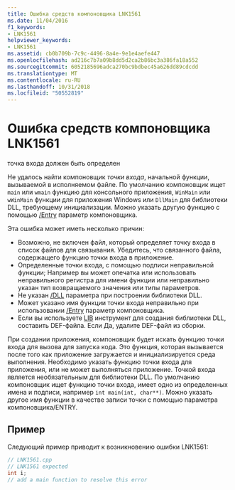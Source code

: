 ```yaml
---
title: Ошибка средств компоновщика LNK1561
ms.date: 11/04/2016
f1_keywords:
- LNK1561
helpviewer_keywords:
- LNK1561
ms.assetid: cb0b709b-7c9c-4496-8a4e-9e1e4aefe447
ms.openlocfilehash: ad216c7b7a09b8dd5d2ca2b86bc3a386fa18a552
ms.sourcegitcommit: 6052185696adca270bc9bdbec45a626dd89cdcdd
ms.translationtype: MT
ms.contentlocale: ru-RU
ms.lasthandoff: 10/31/2018
ms.locfileid: "50552819"
---
```

# <a name="linker-tools-error-lnk1561"></a>Ошибка средств компоновщика LNK1561

точка входа должен быть определен

Не удалось найти компоновщик *точки входа*, начальной функции, вызываемой в исполняемом файле. По умолчанию компоновщик ищет `main` или `wmain` функцию для консольного приложения, `WinMain` или `wWinMain` функции для приложения Windows или `DllMain` для библиотеки DLL, требующему инициализации. Можно указать другую функцию с помощью [/Entry](../../build/reference/entry-entry-point-symbol.md) параметр компоновщика.

Эта ошибка может иметь несколько причин:
- Возможно, не включен файл, который определяет точку входа в список файлов для связывания. Убедитесь, что связанного файла, содержащего функцию точки входа в приложение.
- Определенные точки входа, с помощью подписи неправильной функции; Например вы может опечатка или использовать неправильного регистра для имени функции или неправильно указан тип возвращаемого значения или типы параметров.
- Не указан [/DLL](../../build/reference/dll-build-a-dll.md) параметра при построении библиотеки DLL.
- Может указано имя функции точки входа неправильно при использовании [/Entry](../../build/reference/entry-entry-point-symbol.md) параметр компоновщика.
- Если вы используете [LIB](../../build/reference/lib-reference.md) инструмент для создания библиотеки DLL, составить DEF-файла. Если Да, удалите DEF-файл из сборки.

При создании приложения, компоновщик будет искать функцию точки входа для вызова для запуска кода. Это функция, которая вызывается после того как приложение загружается и инициализируется среда выполнения. Необходимо указать функцию точки входа для приложения, или не может выполняться приложение. Точкой входа является необязательным для библиотеки DLL. По умолчанию компоновщик ищет функцию точки входа, имеет одно из определенных имена и подписи, например `int main(int, char**)`. Можно указать другое имя функции в качестве записи точки с помощью параметра компоновщика/ENTRY.

## <a name="example"></a>Пример

Следующий пример приводит к возникновению ошибки LNK1561:

```cpp
// LNK1561.cpp
// LNK1561 expected
int i;
// add a main function to resolve this error
```